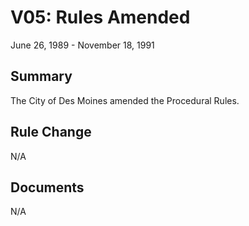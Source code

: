 # V05: Rules Amended

June 26, 1989 - November 18, 1991

## Summary

The City of Des Moines amended the Procedural Rules.

## Rule Change

N/A

## Documents

N/A
